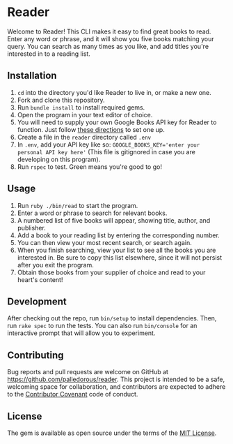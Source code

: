 # Reader

Welcome to Reader! This CLI makes it easy to find great books to read. Enter any word or phrase, and it will show you five books matching your query. You can search as many times as you like, and add titles you're interested in to a reading list.

## Installation

1. `cd` into the directory you'd like Reader to live in, or make a new one.
2. Fork and clone this repository.
3. Run `bundle install` to install required gems.
4. Open the program in your text editor of choice.
5. You will need to supply your own Google Books API key for Reader to function. Just follow [these directions](https://developers.google.com/books/docs/v1/using) to set one up.
6. Create a file in the `reader` directory called `.env`
7. In `.env`, add your API key like so: `GOOGLE_BOOKS_KEY='enter your personal API key here'` (This file is gitignored in case you are developing on this program).
8. Run `rspec` to test. Green means you're good to go!

## Usage

1. Run `ruby ./bin/read` to start the program.
2. Enter a word or phrase to search for relevant books.
3. A numbered list of five books will appear, showing title, author, and publisher.
4. Add a book to your reading list by entering the corresponding number.
5. You can then view your most recent search, or search again.
6. When you finish searching, view your list to see all the books you are interested in. Be sure to copy this list elsewhere, since it will not persist after you exit the program.
7. Obtain those books from your supplier of choice and read to your heart's content!

## Development

After checking out the repo, run `bin/setup` to install dependencies. Then, run `rake spec` to run the tests. You can also run `bin/console` for an interactive prompt that will allow you to experiment.

## Contributing

Bug reports and pull requests are welcome on GitHub at https://github.com/palledorous/reader. This project is intended to be a safe, welcoming space for collaboration, and contributors are expected to adhere to the [Contributor Covenant](http://contributor-covenant.org) code of conduct.

## License

The gem is available as open source under the terms of the [MIT License](https://opensource.org/licenses/MIT).

